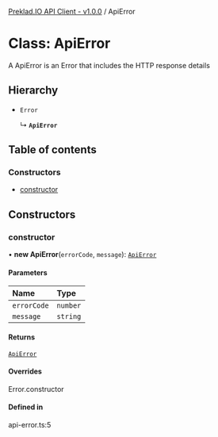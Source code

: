 [Preklad.IO API Client - v1.0.0](../README.md) / ApiError

# Class: ApiError

A ApiError is an Error that includes the HTTP response details

## Hierarchy

- `Error`

  ↳ **`ApiError`**

## Table of contents

### Constructors

- [constructor](ApiError.md#constructor)

## Constructors

### constructor

• **new ApiError**(`errorCode`, `message`): [`ApiError`](ApiError.md)

#### Parameters

| Name | Type |
| :------ | :------ |
| `errorCode` | `number` |
| `message` | `string` |

#### Returns

[`ApiError`](ApiError.md)

#### Overrides

Error.constructor

#### Defined in

api-error.ts:5
